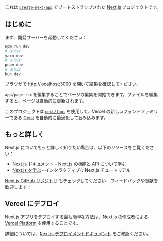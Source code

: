 これは [`create-next-app`](https://nextjs.org/docs/app/api-reference/cli/create-next-app) でブートストラップされた [Next.js](https://nextjs.org) プロジェクトです。

## はじめに

まず、開発サーバーを起動してください：

```bash
npm run dev
# または
yarn dev
# または
pnpm dev
# または
bun dev
```

ブラウザで [http://localhost:3000](http://localhost:3000) を開いて結果を確認してください。

`app/page.tsx` を編集することでページの編集を開始できます。ファイルを編集すると、ページは自動的に更新されます。

このプロジェクトは [`next/font`](https://nextjs.org/docs/app/building-your-application/optimizing/fonts) を使用して、Vercel の新しいフォントファミリーである [Geist](https://vercel.com/font) を自動的に最適化して読み込みます。

## もっと詳しく

Next.js についてもっと詳しく知りたい場合は、以下のリソースをご覧ください：

- [Next.js ドキュメント](https://nextjs.org/docs) - Next.js の機能と API について学ぶ
- [Next.js を学ぶ](https://nextjs.org/learn) - インタラクティブな Next.js チュートリアル

[Next.js GitHub リポジトリ](https://github.com/vercel/next.js) もチェックしてください - フィードバックや貢献を歓迎します！

## Vercel にデプロイ

Next.js アプリをデプロイする最も簡単な方法は、Next.js の作成者による [Vercel Platform](https://vercel.com/new?utm_medium=default-template&filter=next.js&utm_source=create-next-app&utm_campaign=create-next-app-readme) を使用することです。

詳細については、[Next.js デプロイメントドキュメント](https://nextjs.org/docs/app/building-your-application/deploying) をご確認ください。

